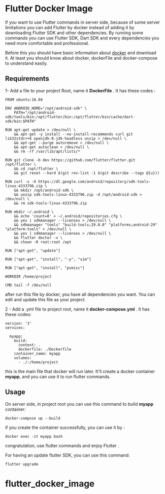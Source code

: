 # Flutter Docker Image

If you want to use Flutter commands in server side, because of some server limitations you can add Flutter by docker instead of adding it by downloading Flutter SDK and other dependencies. By running some commands you can use Flutter SDK, Dart SDK and every dependencies you need more comfortable and professional.

Before this you should have basic information about [docker](https://docs.docker.com/) and download it. At least you should know about docker, dockerFile and docker-compose to understand easily.  

## Requirements

1- Add a file to your project Root, name it **DockerFile** .  It has these codes : 

```
FROM ubuntu:18.04

ENV ANDROID_HOME="/opt/android-sdk" \
    PATH="/opt/android-sdk/tools/bin:/opt/flutter/bin:/opt/flutter/bin/cache/dart-sdk/bin:$PATH"

RUN apt-get update > /dev/null \
    && apt-get -y install --no-install-recommends curl git lib32stdc++6 openjdk-8-jdk-headless unzip > /dev/null \
    && apt-get --purge autoremove > /dev/null \
    && apt-get autoclean > /dev/null \
    && rm -rf /var/lib/apt/lists/*

RUN git clone -b dev https://github.com/flutter/flutter.git /opt/flutter \
    && cd /opt/flutter \
    && git reset --hard $(git rev-list -1 $(git describe --tags @{u}))

RUN curl -s -O https://dl.google.com/android/repository/sdk-tools-linux-4333796.zip \
    && mkdir /opt/android-sdk \
    && unzip sdk-tools-linux-4333796.zip -d /opt/android-sdk > /dev/null \
    && rm sdk-tools-linux-4333796.zip

RUN mkdir ~/.android \
    && echo 'count=0' > ~/.android/repositories.cfg \
    && yes | sdkmanager --licenses > /dev/null \
    && sdkmanager "tools" "build-tools;29.0.0" "platforms;android-29" "platform-tools" > /dev/null \
    && yes | sdkmanager --licenses > /dev/null \
    && flutter doctor -v \
    && chown -R root:root /opt

RUN ["apt-get", "update"]

RUN ["apt-get", "install", "-y", "vim"]

RUN ["apt-get", "install", "psmisc"]

WORKDIR /home/project

CMD tail -f /dev/null

```

after  run this file by docker, you have all dependencies you want. You can edit and update this file as your project. 


 2 - Add a .yml file to project root, name it **docker-compose.yml** . It has these codes: 

```
version: '3'
services:

  myapp:
    build:
      context: .
      dockerfile: ./Dockerfile
    container_name: myapp
    volumes:
      - ./:/home/project
```


this is the main file that docker will run  later. It'll create a docker container **myapp**, and you can use it to run flutter commands. 


## Usage

On server side, in project root you can use this command to build **myapp** container:

```
docker-compose up --build
```

if you create the container successfully, you can use it by : 

```
docker exec -it myapp bash
```

congratulation,  use flutter commands and enjoy Flutter . 

For having an update flutter SDK, you can use this command:

```
flutter upgrade
```


# flutter_docker_image
